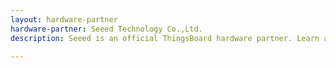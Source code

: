 ```yaml
---
layout: hardware-partner
hardware-partner: Seeed Technology Co.,Ltd.
description: Seeed is an official ThingsBoard hardware partner. Learn about Seeed products, supported use cases, and integration guides with the ThingsBoard IoT platform.

---
```




